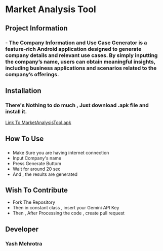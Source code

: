 # Market Analysis Tool
## Project Information
### - The Company Information and Use Case Generator is a feature-rich Android application designed to generate company details and relevant use cases. By simply inputting the company’s name, users can obtain meaningful insights, including business applications and scenarios related to the company’s offerings.
## Installation
### There's Nothing to do much , Just download .apk file and install it.
  [Link To MarketAnalysisTool.apk]("https://drive.google.com/file/d/13HAPpdq62yVFbEpbqwM1qrNBgKzUPTbp/view?usp=sharing")
## How To Use
### 
 - Make Sure you are having internet connection
 - Input Company's name
 - Press Generate Buttom
 - Wait for around 20 sec
 - And , the results are generated

## Wish To Contribute
 - Fork The Repository
 - Then in constant class , insert your Gemini API Key
 - Then , After Processing the code , create pull request
## Developer
 ### Yash Mehrotra

